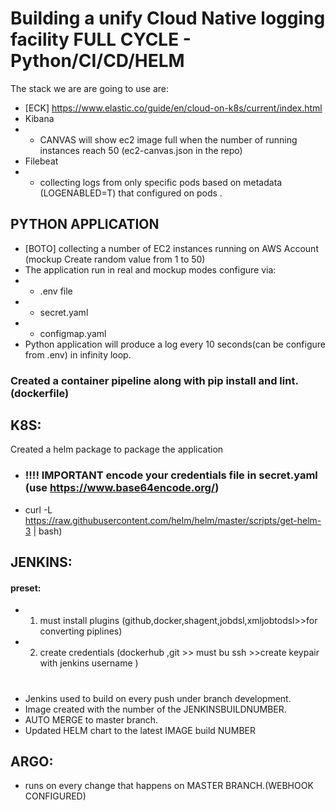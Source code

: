 ###
 # Building a unify Cloud Native logging facility FULL CYCLE - Python/CI/CD/HELM
 
 The stack we are are going to use are:
- [ECK] https://www.elastic.co/guide/en/cloud-on-k8s/current/index.html
- Kibana 
- -  CANVAS will show ec2 image  full when the number of running instances reach 50 (ec2-canvas.json in the repo)
- Filebeat 
- - collecting logs from only specific pods based on metadata (LOGENABLED=T) that configured on pods .
## PYTHON APPLICATION
-  [BOTO]  collecting a number of EC2 instances running on  AWS Account (mockup Create random value from 1 to 50)
- The application run in real and mockup modes configure via: 
- - .env file
- - secret.yaml    
- - configmap.yaml
- Python application  will produce a log every 10 seconds(can be configure from .env) in infinity loop.


### Created a container pipeline  along with pip install and lint.(dockerfile)
 
 ## K8S:
Created a helm package to package the application 
- ### !!!! IMPORTANT encode your credentials file in secret.yaml (use https://www.base64encode.org/)
- curl -L https://raw.githubusercontent.com/helm/helm/master/scripts/get-helm-3 | bash) 

 ## JENKINS:
 #### preset:

- 1. must install plugins (github,docker,shagent,jobdsl,xmljobtodsl>>for converting piplines)
- 2. create credentials (dockerhub ,git >> must bu ssh >>create keypair with jenkins username )
#
 - Jenkins used to build on every push under branch development.
 - Image created with the number of the JENKINSBUILDNUMBER.
 - AUTO MERGE  to master branch.
 -  Updated  HELM chart to the latest IMAGE build NUMBER

## ARGO:
 - runs on every change that happens on  MASTER BRANCH.(WEBHOOK CONFIGURED)
